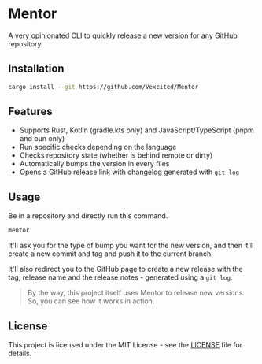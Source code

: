 # Mentor

A very opinionated CLI to quickly release a new version for any GitHub repository.

## Installation

```bash
cargo install --git https://github.com/Vexcited/Mentor
```

## Features

- Supports Rust, Kotlin (gradle.kts only) and JavaScript/TypeScript (pnpm and bun only)
- Run specific checks depending on the language
- Checks repository state (whether is behind remote or dirty)
- Automatically bumps the version in every files
- Opens a GitHub release link with changelog generated with `git log`

## Usage

Be in a repository and directly run this command.

```bash
mentor
```

It'll ask you for the type of bump you want for the new version, and then it'll create a new commit and tag and push it to the current branch.

It'll also redirect you to the GitHub page to create a new release with the tag, release name and the release notes - generated using a `git log`.

> By the way, this project itself uses Mentor to release new versions. So, you can see how it works in action.

## License

This project is licensed under the MIT License - see the [LICENSE](./LICENSE) file for details.
